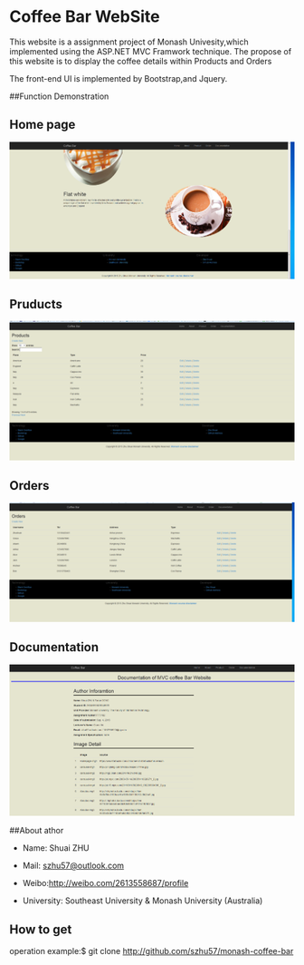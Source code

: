 # Coffee Bar WebSite

This website is a assignment project of Monash Univesity,which implemented using the ASP.NET MVC Framwork technique. The propose of this website is to display the coffee details within Products and Orders

The front-end UI is implemented by Bootstrap,and Jquery.

##Function Demonstration 

## Home page

![Coffee bar HomePage](/img/home.png)

## Pruducts

![Coffee bar pruct](/img/product.png)

## Orders

![Coffee bar order](/img/order.png)

## Documentation

![Coffee bar doc](/img/doc.png)

##About athor

 * Name: Shuai ZHU

 * Mail: szhu57@outlook.com

 * Weibo:http://weibo.com/2613558687/profile
 
 * University: Southeast University & Monash University (Australia)


## How to get

operation example:$ git clone http://github.com/szhu57/monash-coffee-bar
